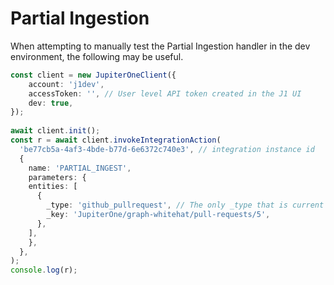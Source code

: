 # Partial Ingestion

When attempting to manually test the Partial Ingestion handler in the dev environment,
the following may be useful.

```ts
const client = new JupiterOneClient({
    account: 'j1dev',
    accessToken: '', // User level API token created in the J1 UI
    dev: true,
});
    
await client.init();
const r = await client.invokeIntegrationAction(
  'be77cb5a-4af3-4bde-b77d-6e6372c740e3', // integration instance id
  {
    name: 'PARTIAL_INGEST',
    parameters: {
    entities: [
      {
        _type: 'github_pullrequest', // The only _type that is current supported.
        _key: 'JupiterOne/graph-whitehat/pull-requests/5',
      },
    ],
    },
  },
);
console.log(r);
```